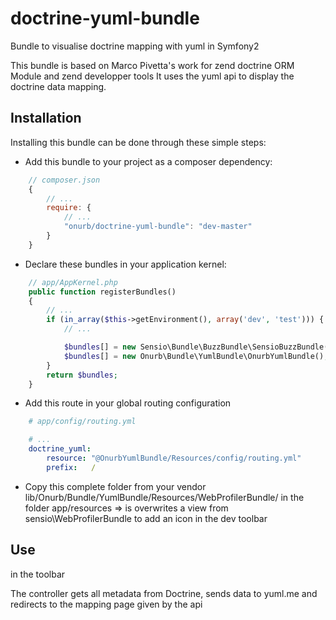 # doctrine-yuml-bundle
Bundle to visualise doctrine mapping with yuml in Symfony2

This bundle is based on Marco Pivetta's work for zend doctrine ORM Module and zend developper tools
It uses the yuml api to display the doctrine data mapping.


## Installation

Installing this bundle can be done through these simple steps:

- Add this bundle to your project as a composer dependency:
```javascript
    // composer.json
    {
        // ...
        require: {
            // ...
            "onurb/doctrine-yuml-bundle": "dev-master"
        }
    }
```

- Declare these bundles in your application kernel:
```php
    // app/AppKernel.php
    public function registerBundles()
    {
        // ...
        if (in_array($this->getEnvironment(), array('dev', 'test'))) {
            // ...

            $bundles[] = new Sensio\Bundle\BuzzBundle\SensioBuzzBundle();
            $bundles[] = new Onurb\Bundle\YumlBundle\OnurbYumlBundle();
        }
        return $bundles;
    }
```

- Add this route in your global routing configuration
```yml
    # app/config/routing.yml

    # ...
    doctrine_yuml:
        resource: "@OnurbYumlBundle/Resources/config/routing.yml"
        prefix:   /
```

- Copy this complete folder from your vendor lib/Onurb/Bundle/YumlBundle/Resources/WebProfilerBundle/ in the folder app/resources
=> is overwrites a view from sensio\WebProfilerBundle to add an icon in the dev toolbar

## Use
in the toolbar

The controller gets all metadata from Doctrine, sends data to yuml.me
and redirects to the mapping page given by the api


